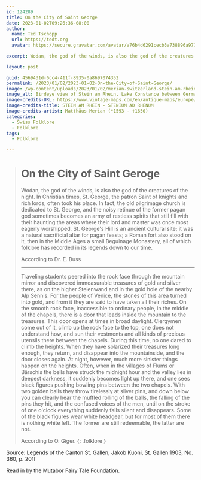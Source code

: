 ```yaml
---
id: 124289
title: On the City of Saint George
date: 2023-01-02T09:26:36-08:00
author:
  name: Ted Tschopp
  url: https://tedt.org
  avatar: https://secure.gravatar.com/avatar/a76b4d6291cecb3a738896a971bfb903?s=512&d=mp&r=g

excerpt: Wodan, the god of the winds, is also the god of the creatures of the night. In Christian times, St. George, the patron Saint of knights and rich lords, often took his place.

layout: post

guid: 4569431d-6cc4-411f-8935-0a8697074352
permalink: /2023/01/02/2023-01-02-On-the-City-of-Saint-George/
image: /wp-content/uploads/2023/01/02/merian-switzerland-stein-am-rhein.jpg
image_alt: Birdeye view of Stein am Rhein, Lake Constance between Germany and Switzerland with the Castle Hohenklingen in background. Copper engraving from Theatrum Helvetiae of Matthaeus Merian.
image-credits-URL: https://www.vintage-maps.com/en/antique-maps/europe/switzerland/merian-switzerland-stein-am-rhein-1645::158
image-credits-title: STEIN AM RHEIN - STENIUM AD RHENUM
image-credits-artist: Matthäus Merian (*1593 - †1650)
categories:
  - Swiss Folklore
  - Folklore
tags:
  - Folklore

---
```

> # On the City of Saint Geroge
>
> Wodan, the god of the winds, is also the god of the creatures of the night. In Christian times, St. George, the patron Saint of knights and rich lords, often took his place. In fact, the old pilgrimage church is dedicated to St. George, and the noisy retinue of the former pagan god sometimes becomes an army of restless spirits that still fill with their haunting the areas where their lord and master was once most eagerly worshipped. St. George's Hill is an ancient cultural site; it was a natural sacrificial altar for pagan feasts; a Roman fort also stood on it, then in the Middle Ages a small Beguinage Monastery, all of which folklore has recorded in its legends down to our time. 
> 
> According to Dr. E. Buss
> 
> * * *
> 
> Traveling students peered into the rock face through the mountain mirror and discovered immeasurable treasures of gold and silver there, as on the higher Steienwand and in the gold hole of the nearby Alp Sennis. For the people of Venice, the stones of this area turned into gold, and from it they are said to have taken all their riches. On the smooth rock face, inaccessible to ordinary people, in the middle of the chapels, there is a door that leads inside the mountain to the treasures. This door opens at times in broad daylight. Clergymen come out of it, climb up the rock face to the top, one does not understand how, and sun their vestments and all kinds of precious utensils there between the chapels. During this time, no one dared to climb the heights. When they have solarized their treasures long enough, they return, and disappear into the mountainside, and the door closes again. At night, however, much more sinister things happen on the heights. Often, when in the villages of Flums or Bärschis the bells have struck the midnight hour and the valley lies in deepest darkness, it suddenly becomes light up there, and one sees black figures pushing bowling pins between the two chapels. With two golden balls they throw tirelessly at silver pins, and down below you can clearly hear the muffled rolling of the balls, the falling of the pins they hit, and the confused voices of the men, until on the stroke of one o'clock everything suddenly falls silent and disappears. Some of the black figures wear white headgear, but for most of them there is nothing white left. The former are still redeemable, the latter are not.
> 
> According to O. Giger.
{: .folklore }


Source: Legends of the Canton St. Gallen, Jakob Kuoni, St. Gallen 1903, No. 360, p. 201f

Read in by the Mutabor Fairy Tale Foundation.